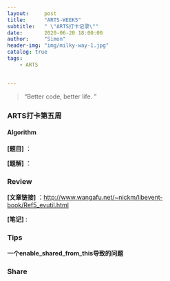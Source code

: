 ```yaml
---
layout:     post
title:      "ARTS-WEEK5"
subtitle:   " \"ARTS打卡记录\""
date:       2020-06-20 18:00:00
author:     "Simon"
header-img: "img/milky-way-1.jpg"
catalog: true
tags:
    - ARTS


---
```


> “Better code, better life. ”

### ARTS打卡第五周

#### Algorithm

**[题目]** ：

**[题解]** ：

  

### Review

**[文章链接]** ：http://www.wangafu.net/~nickm/libevent-book/Ref5_evutil.html

**[笔记]** :



### Tips

**一个enable_shared_from_this导致的问题**



### Share



